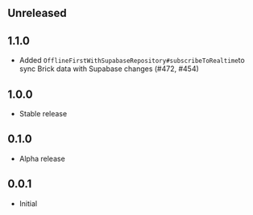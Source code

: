 ## Unreleased

## 1.1.0

- Added `OfflineFirstWithSupabaseRepository#subscribeToRealtime`to sync Brick data with Supabase changes (#472, #454)

## 1.0.0

- Stable release

## 0.1.0

- Alpha release

## 0.0.1

- Initial
